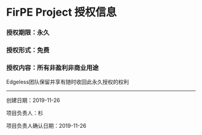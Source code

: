 # FirPE Project 授权信息

### 授权期限：永久
### 授权形式：免费
### 授权内容：所有非盈利非商业用途

Edgeless团队保留并享有随时收回此永久授权的权利

***

创建日期：2019-11-26

项目负责人：杉

项目负责人确认日期：2019-11-26